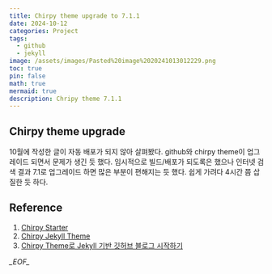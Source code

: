 ```yaml
---
title: Chirpy theme upgrade to 7.1.1
date: 2024-10-12
categories: Project
tags:
  - github
  - jekyll
image: /assets/images/Pasted%20image%2020241013012229.png
toc: true
pin: false
math: true
mermaid: true
description: Chripy theme 7.1.1
---
```


## Chirpy theme upgrade

10월에 작성한 글이 자동 배포가 되지 않아 살펴봤다. github와 chirpy theme이 업그레이드 되면서 문제가 생긴 듯 했다. 임시적으로 빌드/배포가 되도록은 했으나 인터넷 검색 결과 7.1로 업그레이드 하면 많은 부분이 편해지는 듯 했다. 쉽게 가려다 4시간 쯤 삽질한 듯 하다.  

## Reference

1. [Chirpy Starter](https://github.com/cotes2020/chirpy-starter)
2. [Chirpy Jekyll Theme](https://github.com/cotes2020/jekyll-theme-chirpy)
3. [Chirpy Theme로 Jekyll 기반 깃허브 블로그 시작하기](https://standing-o.github.io/posts/jekyll-chirpy-start/)

_\_EOF\__
